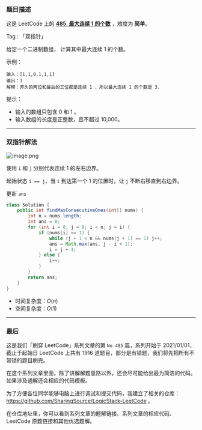 ### 题目描述

这是 LeetCode 上的 **[485. 最大连续 1 的个数](https://leetcode-cn.com/problems/max-consecutive-ones/solution/you-shi-yi-tian-gao-pin-jian-dan-ti-ni-d-avj1/)** ，难度为 **简单**。

Tag : 「双指针」



给定一个二进制数组， 计算其中最大连续 1 的个数。

示例：
```
输入：[1,1,0,1,1,1]
输出：3
解释：开头的两位和最后的三位都是连续 1 ，所以最大连续 1 的个数是 3.
```

提示：
* 输入的数组只包含 0 和 1 。
* 输入数组的长度是正整数，且不超过 10,000。

---

### 双指针解法

![image.png](https://pic.leetcode-cn.com/1613355918-fZcGGx-image.png)

使用 `i` 和 `j` 分别代表连续 1 的左右边界。

起始状态 `i == j`，当 `i` 到达第一个 1 的位置时，让 `j` 不断右移直到右边界。

更新 `ans`

```java
class Solution {
    public int findMaxConsecutiveOnes(int[] nums) {
        int n = nums.length;
        int ans = 0;
        for (int i = 0, j = 0; i < n; j = i) {
            if (nums[i] == 1) {
                while (j + 1 < n && nums[j + 1] == 1) j++;
                ans = Math.max(ans, j - i + 1);
                i = j + 1;
            } else {
                i++;
            }
        }
        return ans;
    }
}
```
* 时间复杂度：$O(n)$
* 空间复杂度：$O(1)$

---

### 最后

这是我们「刷穿 LeetCode」系列文章的第 `No.485` 篇，系列开始于 2021/01/01，截止于起始日 LeetCode 上共有 1916 道题目，部分是有锁题，我们将先把所有不带锁的题目刷完。

在这个系列文章里面，除了讲解解题思路以外，还会尽可能给出最为简洁的代码。如果涉及通解还会相应的代码模板。

为了方便各位同学能够电脑上进行调试和提交代码，我建立了相关的仓库：https://github.com/SharingSource/LogicStack-LeetCode 。

在仓库地址里，你可以看到系列文章的题解链接、系列文章的相应代码、LeetCode 原题链接和其他优选题解。

